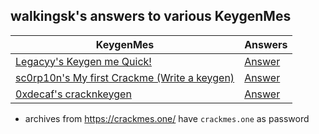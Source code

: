 ## walkingsk's answers to various KeygenMes


| KeygenMes | Answers |
| --------- | ------- |
| [Legacyy's Keygen me Quick!][1] | [Answer][1_1] |
| [sc0rp10n's My first Crackme (Write a keygen)][2] | [Answer][2_1] |
| [0xdecaf's cracknkeygen][3] | [Answer][3_1] |





 - archives from https://crackmes.one/ have `crackmes.one` as password

[1]: <https://crackmes.one/crackme/60d65d0833c5d410b8843014>
[1_1]: <https://github.com/walkingsk/walkingsks_keygenme_answers/tree/main/legacyys_keygenme_quick>
[2]: <https://crackmes.one/crackme/651db8f78b6aa566ae7234ec>
[2_1]: <https://github.com/walkingsk/walkingsks_keygenme_answers/tree/main/scorp10ns_myfirst_crackme>
[3]: <https://crackmes.one/crackme/64bf4185fc4ca2e6ca3d0f25>
[3_1]: <https://github.com/walkingsk/walkingsks_keygenme_answers/tree/main/0xdecafs_cracknkeygen>
